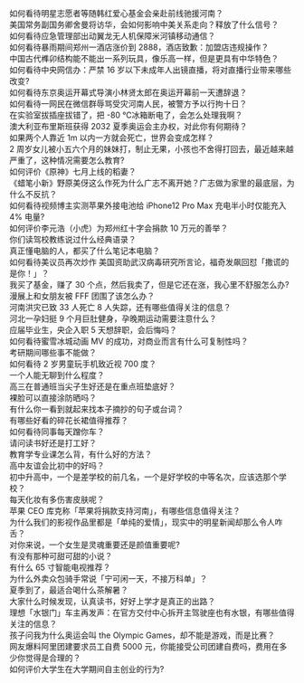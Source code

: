 如何看待明星志愿者等随韩红爱心基金会亲赴前线驰援河南？  
美国常务副国务卿舍曼将访华，会如何影响中美关系走向？释放了什么信号？  
如何看待应急管理部出动翼龙无人机保障米河镇移动通信？  
如何看待暴雨期间郑州一酒店涨价到 2888，酒店致歉：加盟店违规操作？  
中国古代榫卯结构能不能出一系列玩具，像乐高一样，但是更具有中华特色？  
如何看待中央网信办：严禁 16 岁以下未成年人出镜直播，将对直播行业带来哪些改变?  
如何看待东京奥运开幕式导演小林贤太郎在奥运开幕前一天遭辞退？  
如何看待一网民在微信群辱骂受灾河南人民，被警方予以行拘十日？  
在实验室拔插座拔错了，把 -80 ℃冰箱断电了，会怎么处理我啊？  
澳大利亚布里斯班获得 2032 夏季奥运会主办权，对此你有何期待？  
如果两个人靠近 1m 以内一方就会死亡，世界会变成怎样？  
2 周岁女儿被小五六个月的妹妹打，制止无果，小孩也不舍得打回去，最近越来越严重了，这种情况需要怎么教育?  
如何评价《原神》七月上线的稻妻？  
《蜡笔小新》野原美伢这么作死为什么广志不离开她？广志做为家里的最底层，为什么不反抗？  
如何看待视频博主实测苹果外接电池给 iPhone12 Pro Max 充电半小时仅能充入 4% 电量?  
如何评价李元浩（小虎）为郑州红十字会捐款 10 万元的善举？  
你们读驾校教练说过什么经典语录？  
真正懂电脑的人，都买了什么笔记本电脑？  
如何看待美议员再次炒作 美国资助武汉病毒研究所言论，福奇发飙回怼「撒谎的是你！」？  
我买了基金，赚了 30 个点，然后我卖了，但是它还在涨，我心里不舒服怎么办?  
漫展上和女朋友被 FFF 团围了该怎么办？  
河南洪灾已致 33 人死亡 8 人失踪，还有哪些值得关注的信息？  
河北一孕妇挺 9 个月巨肚健身，孕晚期运动需要注意什么？  
应届毕业生，央企入职 5 天想辞职，会后悔吗？  
如何看待蜜雪冰城动画 MV 的成功，对商业而言有什么可复制性吗？  
考研期间哪些事不能做？  
如何看待 2 岁男童玩手机致近视 700 度？  
一个人能无聊到什么程度？  
高三在普通班当尖子生好还是在重点班垫底好？  
裸脸可以直接涂防晒吗？  
有什么你一看到就起来找本子摘抄的句子或台词？  
有哪些好看的碎花长裙值得推荐？  
如何看待同事每天蹭你车？  
请问读书好还是打工好？  
教育学专业课怎么背，有什么好的方法？  
高中友谊会比初中的好吗？  
初中升高中，一个是差学校的前几名，一个是好学校的中等名次，应该选那个学校？  
每天化妆有多伤害皮肤呢？  
苹果 CEO 库克称「苹果将捐款支持河南」，有哪些信息值得关注？  
为什么我们的影视作品里都是「单纯的爱情」，现实中的明星新闻却那么令人咋舌？  
对你来说，一个女生是灵魂重要还是颜值重要呢?  
有没有那种可甜可甜的小说？  
有什么 65 寸智能电视推荐？  
为什么外卖众包骑手常说「宁可闲一天，不接万科单」？  
夏季到了，最适合喝什么茶解暑？  
大家什么时候发现，认真读书，好好上学才是真正的出路？  
理想「水银门」车主再发声：在官方交付中心拆开主驾驶座也有水银，有哪些值得关注的信息？  
孩子问我为什么奥运会叫 the Olympic Games，却不能是游戏，而是比赛？  
网友爆料阿里团建要求员工自费 5000 元，你能接受公司团建自费吗，费用在多少你觉得是合理的？  
如何评价大学生在大学期间自主创业的行为?  
